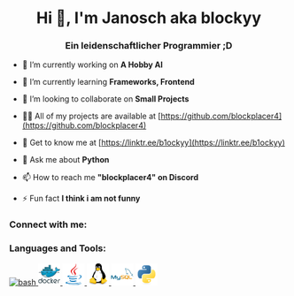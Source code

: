 <h1 align="center">Hi 👋, I'm Janosch aka blockyy</h1>
<h3 align="center">Ein leidenschaftlicher Programmier ;D</h3>

- 🔭 I’m currently working on **A Hobby AI**

- 🌱 I’m currently learning **Frameworks, Frontend**

- 👯 I’m looking to collaborate on **Small Projects**

- 👨‍💻 All of my projects are available at [https://github.com/blockplacer4](https://github.com/blockplacer4)

- 📝 Get to know me at [https://linktr.ee/b1ockyy](https://linktr.ee/b1ockyy)

- 💬 Ask me about **Python**

- 📫 How to reach me **"blockplacer4" on Discord**

- ⚡ Fun fact **I think i am not funny**

<h3 align="left">Connect with me:</h3>
<p align="left">
</p>

<h3 align="left">Languages and Tools:</h3>
<p align="left"> <a href="https://www.gnu.org/software/bash/" target="_blank" rel="noreferrer"> <img src="https://www.vectorlogo.zone/logos/gnu_bash/gnu_bash-icon.svg" alt="bash" width="40" height="40"/> </a> <a href="https://www.docker.com/" target="_blank" rel="noreferrer"> <img src="https://raw.githubusercontent.com/devicons/devicon/master/icons/docker/docker-original-wordmark.svg" alt="docker" width="40" height="40"/> </a> <a href="https://www.java.com" target="_blank" rel="noreferrer"> <img src="https://raw.githubusercontent.com/devicons/devicon/master/icons/java/java-original.svg" alt="java" width="40" height="40"/> </a> <a href="https://www.linux.org/" target="_blank" rel="noreferrer"> <img src="https://raw.githubusercontent.com/devicons/devicon/master/icons/linux/linux-original.svg" alt="linux" width="40" height="40"/> </a> <a href="https://www.mysql.com/" target="_blank" rel="noreferrer"> <img src="https://raw.githubusercontent.com/devicons/devicon/master/icons/mysql/mysql-original-wordmark.svg" alt="mysql" width="40" height="40"/> </a> <a href="https://www.python.org" target="_blank" rel="noreferrer"> <img src="https://raw.githubusercontent.com/devicons/devicon/master/icons/python/python-original.svg" alt="python" width="40" height="40"/> </a> </p>
